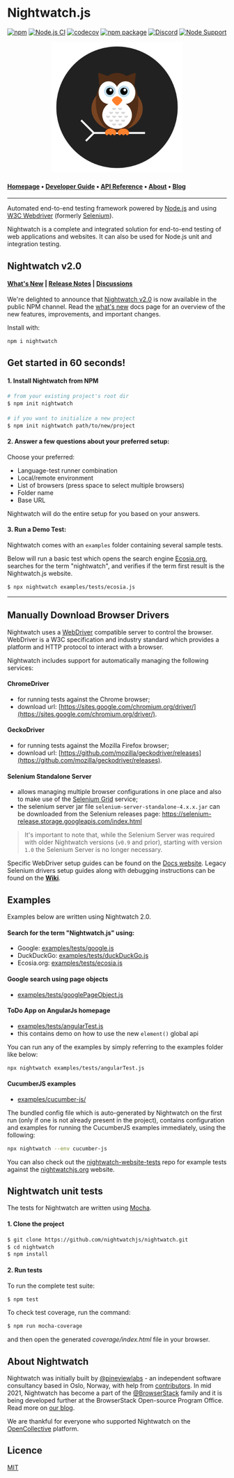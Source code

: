 # Nightwatch.js

[![npm](https://img.shields.io/npm/v/nightwatch.svg)](https://www.npmjs.com/package/nightwatch)
[![Node.js CI](https://github.com/nightwatchjs/nightwatch/actions/workflows/build-node.yaml/badge.svg?branch=main)](https://github.com/nightwatchjs/nightwatch/actions/workflows/build-node.yaml)
[![codecov](https://codecov.io/gh/nightwatchjs/nightwatch/branch/main/graph/badge.svg?token=MSObyfECEh)](https://codecov.io/gh/nightwatchjs/nightwatch)
[![npm package](https://img.shields.io/npm/dm/nightwatch.svg)](https://www.npmjs.com/package/nightwatch)
[![Discord][discord-badge]][discord]
[![Node Support](https://img.shields.io/badge/node-%3E12.x-brightgreen.svg)](https://github.com/nightwatchjs/nightwatch/blob/27a855a2ec0c2008073708d5a2286c2819584fdc/.github/workflows/build-node.yaml#L19)


<p align="center">
  <img alt="Nightwatch.js Schematic Logo" src=".github/assets/nightwatch-logo.svg" width=300 />
</p>

#### [Homepage](https://nightwatchjs.org) &bullet; [Developer Guide](https://nightwatchjs.org/guide) &bullet; [API Reference](https://nightwatchjs.org/api) &bullet; [About](https://nightwatchjs.org/about) &bullet; [Blog](https://nightwatchjs.org/blog)

***
Automated end-to-end testing framework powered by [Node.js](http://nodejs.org/) and using [W3C Webdriver](https://www.w3.org/TR/webdriver/) (formerly [Selenium](https://github.com/SeleniumHQ/selenium/wiki/JsonWireProtocol)).

Nightwatch is a complete and integrated solution for end-to-end testing of web applications and websites. It can also be used for Node.js unit and integration testing. 

## Nightwatch v2.0

####  [What's New](https://nightwatchjs.org/guide/getting-started/whats-new-v2.html) | [Release Notes](https://github.com/nightwatchjs/nightwatch/releases/tag/v2.0.0) | [Discussions](https://github.com/nightwatchjs/nightwatch/discussions)

We're delighted to announce that [Nightwatch v2.0](https://github.com/nightwatchjs/nightwatch/releases/tag/v2.0.0) is now available in the public NPM channel. Read the [what's new](https://nightwatchjs.org/guide/getting-started/whats-new-v2.html) docs page for an overview of the new features, improvements, and important changes.

Install with: 
```sh
npm i nightwatch
```

## Get started in 60 seconds!
#### 1. Install Nightwatch from NPM

```sh
# from your existing project's root dir
$ npm init nightwatch

# if you want to initialize a new project
$ npm init nightwatch path/to/new/project
```

#### 2. Answer a few questions about your preferred setup:

Choose your preferred:
- Language-test runner combination
- Local/remote environment
- List of browsers (press space to select multiple browsers)
- Folder name
- Base URL

Nightwatch will do the entire setup for you based on your answers.

#### 3. Run a Demo Test:

Nightwatch comes with an `examples` folder containing several sample tests.

Below will run a basic test which opens the search engine [Ecosia.org](https://ecosia.org), searches for the term "nightwatch", and verifies if the term first result is the Nightwatch.js website.

```sh
$ npx nightwatch examples/tests/ecosia.js
```

---

## Manually Download Browser Drivers

Nightwatch uses a [WebDriver](https://www.w3.org/TR/webdriver/) compatible server to control the browser. WebDriver is a W3C specification and industry standard which provides a platform and HTTP protocol to interact with a browser.
   
Nightwatch includes support for automatically managing the following services:
#### ChromeDriver 
- for running tests against the Chrome browser;
- download url: [https://sites.google.com/chromium.org/driver/](https://sites.google.com/chromium.org/driver/).

#### GeckoDriver
- for running tests against the Mozilla Firefox browser;
- download url: [https://github.com/mozilla/geckodriver/releases](https://github.com/mozilla/geckodriver/releases).
 
#### Selenium Standalone Server 
- allows managing multiple browser configurations in one place and also to make use of the [Selenium Grid](https://github.com/SeleniumHQ/selenium/wiki/Grid2) service;
- the selenium server jar file `selenium-server-standalone-4.x.x.jar` can be downloaded from the Selenium releases page: https://selenium-release.storage.googleapis.com/index.html

> It's important to note that, while the Selenium Server was required with older Nightwatch versions (`v0.9` and prior), starting with version `1.0` the Selenium Server is no longer necessary.

Specific WebDriver setup guides can be found on the [Docs website](https://nightwatchjs.org/gettingstarted/browser-drivers-setup/). Legacy Selenium drivers setup guides along with debugging instructions can be found on the [**Wiki**](https://github.com/nightwatchjs/nightwatch/wiki).

## Examples
Examples below are written using Nightwatch 2.0.

#### Search for the term "Nightwatch.js" using:
- Google: [examples/tests/google.js](https://github.com/nightwatchjs/nightwatch/blob/main/examples/tests/google.js)
- DuckDuckGo: [examples/tests/duckDuckGo.js](https://github.com/nightwatchjs/nightwatch/blob/main/examples/tests/duckDuckGo.js)
- Ecosia.org: [examples/tests/ecosia.js](https://github.com/nightwatchjs/nightwatch/blob/main/examples/tests/ecosia.js)

#### Google search using page objects
- [examples/tests/googlePageObject.js](https://github.com/nightwatchjs/nightwatch/blob/main/examples/tests/googlePageObject.js)

#### ToDo App on AngularJs homepage
- [examples/tests/angularTest.js](https://github.com/nightwatchjs/nightwatch/blob/main/examples/tests/angularTest.js)
- this contains demo on how to use the new `element()` global api

You can run any of the examples by simply referring to the examples folder like below:
```sh
npx nightwatch examples/tests/angularTest.js
```

#### CucumberJS examples
 - [examples/cucumber-js/](https://github.com/nightwatchjs/nightwatch/tree/main/examples/cucumber-js)

The bundled config file which is auto-generated by Nightwatch on the first run (only if one is not already present in the project), contains configuration and examples for running the CucumberJS examples immediately, using the following:

```sh
npx nightwatch --env cucumber-js
```

You can also check out the [nightwatch-website-tests](https://github.com/nightwatchjs/nightwatch-website-tests) repo for example tests against the [nightwatchjs.org](https://nightwatchjs.org) website.

## Nightwatch unit tests
The tests for Nightwatch are written using [Mocha](http://mochajs.org/).

#### 1. Clone the project
```sh
$ git clone https://github.com/nightwatchjs/nightwatch.git
$ cd nightwatch
$ npm install
```

#### 2. Run tests
To run the complete test suite:

```sh
$ npm test
```

To check test coverage, run the command:

```sh
$ npm run mocha-coverage
```
and then open the generated _coverage/index.html_ file in your browser.

## About Nightwatch
Nightwatch was initially built by [@pineviewlabs](https://github.com/pineviewlabs/) - an independent software consultancy based in Oslo, Norway, with help from [contributors](https://github.com/nightwatchjs/nightwatch/graphs/contributors). In mid 2021, Nightwatch has become a part of the [@BrowserStack](https://github.com/browserstack) family and it is being developed further at the BrowserStack Open-source Program Office. Read more on [our blog](https://nightwatchjs.org/blog/nightwatch-has-joined-the-browserstack-family.html).

We are thankful for everyone who supported Nightwatch on the [OpenCollective](https://opencollective.com/) platform.

## Licence
[MIT](https://github.com/nightwatchjs/nightwatch/blob/main/LICENSE.md)

[discord-badge]: https://img.shields.io/discord/618399631038218240.svg?color=7389D8&labelColor=6A7EC2&logo=discord&logoColor=ffffff&style=flat-square
[discord]: https://discord.gg/SN8Da2X